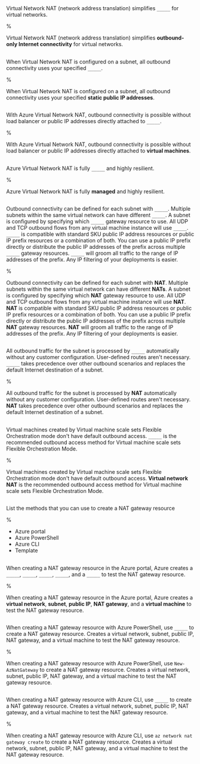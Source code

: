 ##

Virtual Network NAT (network address translation) simplifies `_____` for virtual networks.

%

Virtual Network NAT (network address translation) simplifies **outbound-only Internet connectivity** for virtual networks.

##

When Virtual Network NAT is configured on a subnet, all outbound connectivity uses your specified `_____`.

%

When Virtual Network NAT is configured on a subnet, all outbound connectivity uses your specified **static public IP addresses**.

##

With Azure Virtual Network NAT, outbound connectivity is possible without load balancer or public IP addresses directly attached to `_____`.

%

With Azure Virtual Network NAT, outbound connectivity is possible without load balancer or public IP addresses directly attached to **virtual machines**.

##

Azure Virtual Network NAT is fully `_____` and highly resilient.

%

Azure Virtual Network NAT is fully **managed** and highly resilient.

##

Outbound connectivity can be defined for each subnet with `_____`. Multiple subnets within the same virtual network can have different `_____`. A subnet is configured by specifying which `_____` gateway resource to use. All UDP and TCP outbound flows from any virtual machine instance will use `_____`. `_____` is compatible with standard SKU public IP address resources or public IP prefix resources or a combination of both. You can use a public IP prefix directly or distribute the public IP addresses of the prefix across multiple `_____` gateway resources. `_____` will groom all traffic to the range of IP addresses of the prefix. Any IP filtering of your deployments is easier.

%

Outbound connectivity can be defined for each subnet with **NAT**. Multiple subnets within the same virtual network can have different **NATs**. A subnet is configured by specifying which **NAT** gateway resource to use. All UDP and TCP outbound flows from any virtual machine instance will use **NAT**. **NAT** is compatible with standard SKU public IP address resources or public IP prefix resources or a combination of both. You can use a public IP prefix directly or distribute the public IP addresses of the prefix across multiple **NAT** gateway resources. **NAT** will groom all traffic to the range of IP addresses of the prefix. Any IP filtering of your deployments is easier.

##

All outbound traffic for the subnet is processed by `_____` automatically without any customer configuration. User-defined routes aren't necessary. `_____` takes precedence over other outbound scenarios and replaces the default Internet destination of a subnet.

%

All outbound traffic for the subnet is processed by **NAT** automatically without any customer configuration. User-defined routes aren't necessary. **NAT** takes precedence over other outbound scenarios and replaces the default Internet destination of a subnet.

##

Virtual machines created by Virtual machine scale sets Flexible Orchestration mode don't have default outbound access. `_____` is the recommended outbound access method for Virtual machine scale sets Flexible Orchestration Mode.

%

Virtual machines created by Virtual machine scale sets Flexible Orchestration mode don't have default outbound access. **Virtual network NAT** is the recommended outbound access method for Virtual machine scale sets Flexible Orchestration Mode.

##

List the methods that you can use to create a NAT gateway resource

%

- Azure portal
- Azure PowerShell
- Azure CLI
- Template

##

When creating a NAT gateway resource in the Azure portal, Azure creates a `_____`, `_____`, `_____`, `_____`, and a `_____` to test the NAT gateway resource.

%

When creating a NAT gateway resource in the Azure portal, Azure creates a **virtual network**, **subnet**, **public IP**, **NAT gateway**, and a **virtual machine** to test the NAT gateway resource.

##

When creating a NAT gateway resource with Azure PowerShell, use `_____` to create a NAT gateway resource. Creates a virtual network, subnet, public IP, NAT gateway, and a virtual machine to test the NAT gateway resource.

%

When creating a NAT gateway resource with Azure PowerShell, use `New-AzNatGateway` to create a NAT gateway resource. Creates a virtual network, subnet, public IP, NAT gateway, and a virtual machine to test the NAT gateway resource.

##

When creating a NAT gateway resource with Azure CLI, use `_____` to create a NAT gateway resource. Creates a virtual network, subnet, public IP, NAT gateway, and a virtual machine to test the NAT gateway resource.

%

When creating a NAT gateway resource with Azure CLI, use `az network nat gateway create` to create a NAT gateway resource. Creates a virtual network, subnet, public IP, NAT gateway, and a virtual machine to test the NAT gateway resource.
